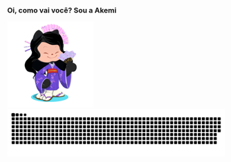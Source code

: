 ### Oi, como vai você? Sou a Akemi 
![octodex](https://github.com/andressaakemih/andressaakemih/blob/main/octodex.png) 
![Snake animation](https://github.com/andressaakemih/andressaakemih/blob/output/github-contribution-grid-snake.svg)
